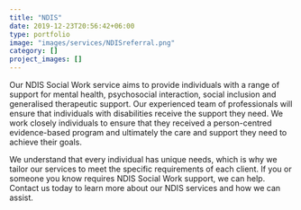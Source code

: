 ```yaml
---
title: "NDIS"
date: 2019-12-23T20:56:42+06:00
type: portfolio
image: "images/services/NDISreferral.png"
category: []
project_images: []
---
```


Our NDIS Social Work service aims to provide individuals with a range of support for mental health, psychosocial interaction, social inclusion and generalised therapeutic support. Our experienced team of professionals will ensure that individuals with disabilities receive the support they need. We work closely individuals to ensure that they received a person-centred evidence-based program and ultimately the care and support they need to achieve their goals.

We understand that every individual has unique needs, which is why we tailor our services to meet the specific requirements of each client. If you or someone you know requires NDIS Social Work support, we can help. Contact us today to learn more about our NDIS services and how we can assist. 

